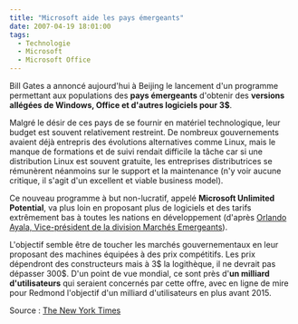 ```yaml
---
title: "Microsoft aide les pays émergeants"
date: 2007-04-19 18:01:00
tags:
  - Technologie
  - Microsoft
  - Microsoft Office
---
```


Bill Gates a annoncé aujourd'hui à Beijing le lancement d'un programme permettant aux populations des **pays émergeants** d'obtenir des **versions allégées de Windows, Office et d'autres logiciels pour 3$**.

Malgré le désir de ces pays de se fournir en matériel technologique, leur budget est souvent relativement restreint. De nombreux gouvernements avaient déjà entrepris des évolutions alternatives comme Linux, mais le manque de formations et de suivi rendait difficile la t&acirc;che car si une distribution Linux est souvent gratuite, les entreprises distributrices se rémunèrent néanmoins sur le support et la maintenance (n'y voir aucune critique, il s'agit d'un excellent et viable business model).

Ce nouveau programme à but non-lucratif, appelé **Microsoft Unlimited Potential**, va plus loin en proposant plus de logiciels et des tarifs extrêmement bas à toutes les nations en développement (d'après [Orlando Ayala, Vice-président de la division Marchés Emergeants](http://news.microsoft.com/exec/orlando-ayala/default.mspx/)).

L'objectif semble être de toucher les marchés gouvernementaux en leur proposant des machines équipées à des prix compétitifs. Les prix dépendront des constructeurs mais à 3$ la logithèque, il ne devrait pas dépasser 300$. D'un point de vue mondial, ce sont près d'**un milliard d'utilisateurs** qui seraient concernés par cette offre, avec en ligne de mire pour Redmond l'objectif d'un milliard d'utilisateurs en plus avant 2015.

Source&nbsp;: [The New York Times](https://myaccount.nytimes.com/auth/login?URI=www-nc.nytimes.com/2007/04/19/technology/19soft.html&amp;REFUSE_COOKIE_ERROR=SHOW_ERROR)